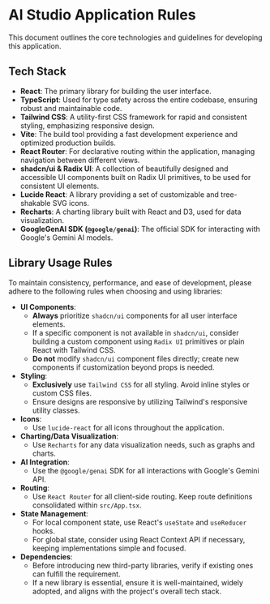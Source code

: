 # AI Studio Application Rules

This document outlines the core technologies and guidelines for developing this application.

## Tech Stack

*   **React**: The primary library for building the user interface.
*   **TypeScript**: Used for type safety across the entire codebase, ensuring robust and maintainable code.
*   **Tailwind CSS**: A utility-first CSS framework for rapid and consistent styling, emphasizing responsive design.
*   **Vite**: The build tool providing a fast development experience and optimized production builds.
*   **React Router**: For declarative routing within the application, managing navigation between different views.
*   **shadcn/ui & Radix UI**: A collection of beautifully designed and accessible UI components built on Radix UI primitives, to be used for consistent UI elements.
*   **Lucide React**: A library providing a set of customizable and tree-shakable SVG icons.
*   **Recharts**: A charting library built with React and D3, used for data visualization.
*   **GoogleGenAI SDK (`@google/genai`)**: The official SDK for interacting with Google's Gemini AI models.

## Library Usage Rules

To maintain consistency, performance, and ease of development, please adhere to the following rules when choosing and using libraries:

*   **UI Components**:
    *   **Always** prioritize `shadcn/ui` components for all user interface elements.
    *   If a specific component is not available in `shadcn/ui`, consider building a custom component using `Radix UI` primitives or plain React with Tailwind CSS.
    *   **Do not** modify `shadcn/ui` component files directly; create new components if customization beyond props is needed.
*   **Styling**:
    *   **Exclusively** use `Tailwind CSS` for all styling. Avoid inline styles or custom CSS files.
    *   Ensure designs are responsive by utilizing Tailwind's responsive utility classes.
*   **Icons**:
    *   Use `lucide-react` for all icons throughout the application.
*   **Charting/Data Visualization**:
    *   Use `Recharts` for any data visualization needs, such as graphs and charts.
*   **AI Integration**:
    *   Use the `@google/genai` SDK for all interactions with Google's Gemini API.
*   **Routing**:
    *   Use `React Router` for all client-side routing. Keep route definitions consolidated within `src/App.tsx`.
*   **State Management**:
    *   For local component state, use React's `useState` and `useReducer` hooks.
    *   For global state, consider using React Context API if necessary, keeping implementations simple and focused.
*   **Dependencies**:
    *   Before introducing new third-party libraries, verify if existing ones can fulfill the requirement.
    *   If a new library is essential, ensure it is well-maintained, widely adopted, and aligns with the project's overall tech stack.